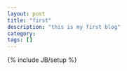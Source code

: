```yaml
---
layout: post
title: "first"
description: "this is my first blog"
category: 
tags: []
---
```

{% include JB/setup %}
